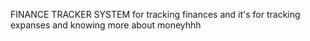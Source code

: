 FINANCE TRACKER SYSTEM
for tracking finances and 
it's for tracking expanses and knowing more about moneyhhh